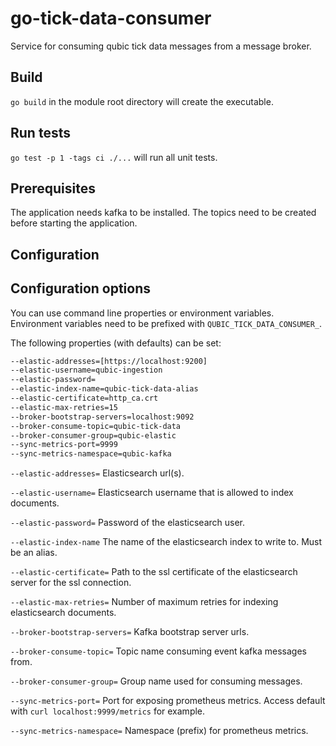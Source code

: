 # go-tick-data-consumer

Service for consuming qubic tick data messages from a message broker.

## Build

`go build` in the module root directory will create the executable.

## Run tests

`go test -p 1 -tags ci ./...` will run all unit tests.

## Prerequisites

The application needs kafka to be installed. The topics need to be created before starting the application.

## Configuration

## Configuration options

You can use command line properties or environment variables. Environment variables need to be prefixed with `QUBIC_TICK_DATA_CONSUMER_`.

The following properties (with defaults) can be set:

```bash
--elastic-addresses=[https://localhost:9200]
--elastic-username=qubic-ingestion
--elastic-password=
--elastic-index-name=qubic-tick-data-alias
--elastic-certificate=http_ca.crt
--elastic-max-retries=15
--broker-bootstrap-servers=localhost:9092
--broker-consume-topic=qubic-tick-data
--broker-consumer-group=qubic-elastic
--sync-metrics-port=9999
--sync-metrics-namespace=qubic-kafka
```

`
--elastic-addresses=
`
Elasticsearch url(s).

`
--elastic-username=
`
Elasticsearch username that is allowed to index documents.

`
--elastic-password=
`
Password of the elasticsearch user.

`
--elastic-index-name
`
The name of the elasticsearch index to write to. Must be an alias.

`
--elastic-certificate=
`
Path to the ssl certificate of the elasticsearch server for the ssl connection.

`
--elastic-max-retries=
`
Number of maximum retries for indexing elasticsearch documents.

`
--broker-bootstrap-servers=
`
Kafka bootstrap server urls.

`
--broker-consume-topic=
`
Topic name consuming event kafka messages from.

`
--broker-consumer-group=
`
Group name used for consuming messages.

`
--sync-metrics-port=
`
Port for exposing prometheus metrics. Access default with `curl localhost:9999/metrics` for example.

`
--sync-metrics-namespace=
`
Namespace (prefix) for prometheus metrics.